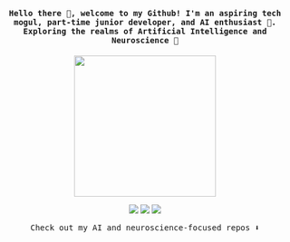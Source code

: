 ### 

<h4 align="center"><samp> Hello there 👋, welcome to my Github! I'm an aspiring tech mogul, part-time junior developer, and AI enthusiast 🤖. Exploring the realms of Artificial Intelligence and Neuroscience 🔬 </samp></h4>

<p align="center">
  <img width="250" src="https://media.giphy.com/media/9fSlTJX91jWcvDvDsK/giphy.gif">
</p>


<p align="center">
  <a href= "https://dev.to/YourUsername"><img src="https://img.icons8.com/windows/32/ffffff/dev.png"/></a>
  <a href= "https://twitter.com/YourTwitterHandle"><img src="https://img.icons8.com/material-outlined/32/ffffff/twitter.png"/></a>
  <a href= "https://ko-fi.com/YourKoFiAccount"><img src="https://img.icons8.com/pastel-glyph/32/ffffff/like--v1.png"/></a>
</p>

<p align="center"><samp>
Check out my AI and neuroscience-focused repos ⬇️ 
  </samp>
</p>

<!-- ![](https://visitor-badge.glitch.me/badge?page_id=kalyanamdewri.kalyanamdewri)
 -->
<!--
**kalyanamdewri/kalyanamdewri** is a ✨ _special_ ✨ repository because its `README.md` (this file) appears on your GitHub profile.

Here are some ideas to get you started:

- 🔭 I’m currently working on ...
- 🌱 I’m currently learning ...
- 👯 I’m looking to collaborate on ...
- 🤔 I’m looking for help with ...
- 💬 Ask me about ...
- 📫 How to reach me: ...
- 😄 Pronouns: ...
- ⚡ Fun fact: ...
-->
